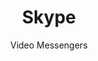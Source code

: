 ---
slug: skype
title: Skype
subtitle: Video Messengers
provider: microsoft
order: 
    - jami
    - jitsi-meet
---